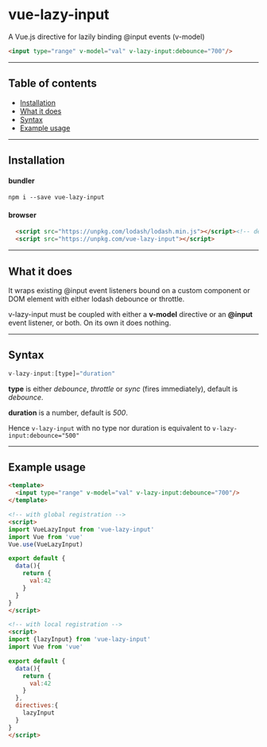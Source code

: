 # vue-lazy-input

A Vue.js directive for lazily binding @input events (v-model)

```html
<input type="range" v-model="val" v-lazy-input:debounce="700"/>
```

---

## Table of contents

- [Installation](#installation)
- [What it does](#what-it-does)
- [Syntax](#syntax)
- [Example usage](#example-usage)

---

## Installation

#### bundler
```npm i --save vue-lazy-input```

#### browser
```html
  <script src="https://unpkg.com/lodash/lodash.min.js"></script><!-- dependency -->
  <script src="https://unpkg.com/vue-lazy-input"></script>
```

---
## What it does

It wraps existing @input event listeners bound on a custom component or DOM element with either lodash debounce or throttle.

v-lazy-input must be coupled with either a **v-model** directive or an **@input** event listener, or both. On its own it does nothing.

---
## Syntax

```js
v-lazy-input:[type]="duration"
```

**type** is either _debounce_, _throttle_ or _sync_ (fires immediately), default is _debounce_.

**duration** is a number, default is _500_.

Hence ```v-lazy-input``` with no type nor duration is equivalent to ```v-lazy-input:debounce="500"```

---
## Example usage

```html
<template>
  <input type="range" v-model="val" v-lazy-input:debounce="700"/>
</template>

<!-- with global registration -->
<script>
import VueLazyInput from 'vue-lazy-input'
import Vue from 'vue'
Vue.use(VueLazyInput)

export default {
  data(){
    return {
      val:42
    }
  }
}
</script>

<!-- with local registration -->
<script>
import {lazyInput} from 'vue-lazy-input'
import Vue from 'vue'

export default {
  data(){
    return {
      val:42
    }
  },
  directives:{
    lazyInput
  }
}
</script>

```
